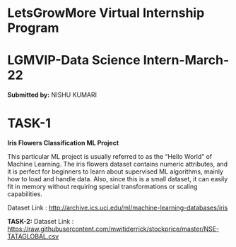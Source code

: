 # LetsGrowMore Virtual Internship Program 
# LGMVIP-Data Science Intern-March-22

**Submitted by:**
NISHU KUMARI

# TASK-1

**Iris Flowers Classification ML Project**

This particular ML project is usually referred to as the “Hello World” of Machine Learning. The iris flowers dataset contains numeric attributes, and it is perfect for beginners to learn about supervised ML algorithms, mainly how to load and handle data. Also, since this is a small dataset, it can easily fit in memory without requiring special transformations or scaling capabilities.

Dataset Link : http://archive.ics.uci.edu/ml/machine-learning-databases/iris


**TASK-2:** Dataset Link : https://raw.githubusercontent.com/mwitiderrick/stockprice/master/NSE-TATAGLOBAL.csv
